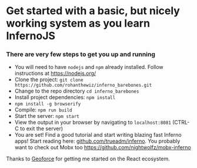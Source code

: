 # Get started with a basic, but nicely working system as you learn InfernoJS

### There are very few steps to get you up and running

- You will need to have `nodejs` and `npm` already installed. Follow instructions at https://nodejs.org/
- Clone the project:
  `git clone https://github.com/rohanthewiz/inferno_barebones.git`
- Change to the repo directory  `cd inferno_barebones`
- Install project dependencies:  `npm install`
- `npm install -g browserify`
- Compile: `npm run build`
- Start the server: `npm start`
- View the output in your browser by navigating to `localhost:8081` (CTRL-C to exit the server)
- You are set! Find a good tutorial and start writing blazing fast Inferno apps!
 Start reading here: [github.com/trueadm/inferno](https://github.com/trueadm/inferno).
 You probably want to check out Mobx too https://github.com/nightwolfz/mobx-inferno


Thanks to [Geoforce](http://geoforce.com/ "World class asset tracking") for getting me started on the React ecosystem.
